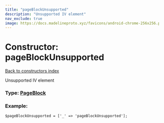```yaml
---
title: "pageBlockUnsupported"
description: "Unsupported IV element"
nav_exclude: true
image: https://docs.madelineproto.xyz/favicons/android-chrome-256x256.png
---
```

# Constructor: pageBlockUnsupported  
[Back to constructors index](/API_docs/constructors/index.html)



Unsupported IV element




### Type: [PageBlock](/API_docs/types/PageBlock.html)


### Example:

```
$pageBlockUnsupported = ['_' => 'pageBlockUnsupported'];
```  
